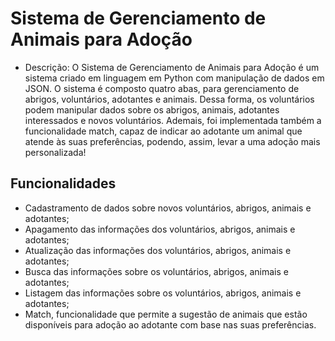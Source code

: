 ﻿# Sistema de Gerenciamento de Animais para Adoção

- Descrição: O Sistema de Gerenciamento de Animais para Adoção é um sistema criado em linguagem em Python com manipulação de dados em JSON. O sistema é composto quatro abas, para gerenciamento de abrigos, voluntários, adotantes e animais. Dessa forma, os voluntários podem manipular dados sobre os abrigos, animais, adotantes interessados e novos voluntários. Ademais, foi implementada também a funcionalidade match, capaz de indicar ao adotante um animal que atende às suas preferências, podendo, assim, levar a uma adoção mais personalizada! 

## Funcionalidades
- Cadastramento de dados sobre novos voluntários, abrigos, animais e adotantes;
- Apagamento das informações dos voluntários, abrigos, animais e adotantes;
- Atualização das informações dos voluntários, abrigos, animais e adotantes;
- Busca das informações sobre os voluntários, abrigos, animais e adotantes;
- Listagem das informações sobre os voluntários, abrigos, animais e adotantes;
- Match, funcionalidade que permite a sugestão de animais que estão disponíveis para adoção ao adotante com base nas suas preferências.

